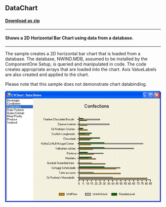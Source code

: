 ## DataChart
#### [Download as zip](https://grapecity.github.io/DownGit/#/home?url=https://github.com/GrapeCity/ComponentOne-WinForms-Samples/tree/master/NetFramework\Charts\VB\DataChart)
____
#### Shows a 2D Horizontal Bar Chart using data from a database.
____
The sample creates a 2D horizontal bar chart that is loaded from a database.
The database, NWIND.MDB, assumed to be installed by the ComponentOne Setup, is queried and manipulated in code.
The code creates appropriate arrays that are loaded into the chart.
Axis ValueLabels are also created and applied to the chart.

Please note that this sample does not demonstrate chart databinding.

![screenshot](screenshot.PNG)
